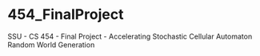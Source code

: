 # 454_FinalProject
SSU - CS 454 - Final Project - Accelerating Stochastic Cellular Automaton Random World Generation
